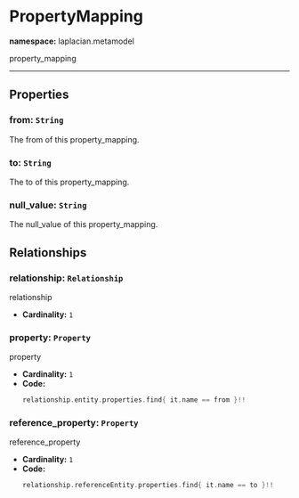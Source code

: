 # **PropertyMapping**
**namespace:** laplacian.metamodel

property_mapping



---

## Properties

### from: `String`
The from of this property_mapping.

### to: `String`
The to of this property_mapping.

### null_value: `String`
The null_value of this property_mapping.

## Relationships

### relationship: `Relationship`
relationship
- **Cardinality:** `1`

### property: `Property`
property
- **Cardinality:** `1`
- **Code:**
  ```kotlin
  relationship.entity.properties.find{ it.name == from }!!
  ```

### reference_property: `Property`
reference_property
- **Cardinality:** `1`
- **Code:**
  ```kotlin
  relationship.referenceEntity.properties.find{ it.name == to }!!
  ```